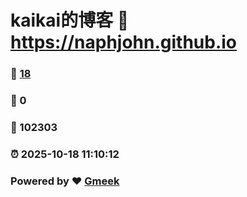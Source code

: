 # kaikai的博客 :link: https://naphjohn.github.io 
### :page_facing_up: [18](https://naphjohn.github.io/tag.html) 
### :speech_balloon: 0 
### :hibiscus: 102303 
### :alarm_clock: 2025-10-18 11:10:12 
### Powered by :heart: [Gmeek](https://github.com/Meekdai/Gmeek)
